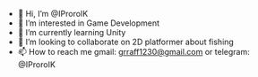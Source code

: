 - 👋 Hi, I’m @IProroIK
- 👀 I’m interested in Game Development
- 🌱 I’m currently learning Unity
- 💞️ I’m looking to collaborate on 2D platformer about fishing
- 📫 How to reach me gmail: grraff1230@gmail.com or telegram: @IProroIK

<!---
IProroIK/IProroIK is a ✨ special ✨ repository because its `README.md` (this file) appears on your GitHub profile.
You can click the Preview link to take a look at your changes.
--->
